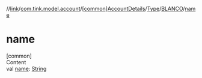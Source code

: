 //[link](../../../../index.md)/[com.tink.model.account](../../../index.md)/[[common]AccountDetails](../../index.md)/[Type](../index.md)/[BLANCO](index.md)/[name](name.md)



# name  
[common]  
Content  
val [name](name.md): [String](https://kotlinlang.org/api/latest/jvm/stdlib/kotlin/-string/index.html)  



